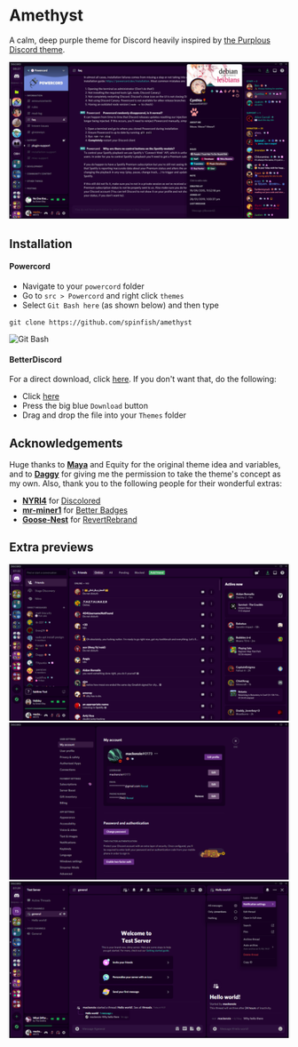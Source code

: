 # Amethyst
A calm, deep purple theme for Discord heavily inspired by [the Purplous Discord theme](https://github.com/XuaTheGrate/Purplous 'Thanks, Maya and Equity!').

![Main Preview](https://github.com/spinfish/images/blob/master/amethyst/preview_1.png)

## Installation
#### Powercord
- Navigate to your `powercord` folder
- Go to `src > Powercord` and right click `themes`
- Select `Git Bash here` (as shown below) and then type

```shell
git clone https://github.com/spinfish/amethyst
```

![Git Bash](https://media.discordapp.net/attachments/678012423067926539/835658793253470308/git_bash_here.png)

#### BetterDiscord
For a direct download, click [here](https://betterdiscord.app/Download?id=422). If you don't want that, do the following:

- Click [here](https://betterdiscord.app/theme/Amethyst)
- Press the big blue `Download` button
- Drag and drop the file into your `Themes` folder

## Acknowledgements
Huge thanks to **[Maya](https://github.com/XuaTheGrate)** and Equity for the original theme idea and variables, and to **[Daggy](https://github.com/Daggy1234)** for giving me the permission to take the theme's concept as my own. Also, thank you to the following people for their wonderful extras:

- **[NYRI4](https://github.com/NYRI4)** for [Discolored](https://github.com/NYRI4/Discolored)
- **[mr-miner1](https://github.com/mr-miner1)** for [Better Badges](https://github.com/mr-miner1/Better-Badges)
- **[Goose-Nest](https://github.com/Goose-Nest/)** for [RevertRebrand](https://github.com/Goose-Nest/GT-RevertRebrand)

## Extra previews

![Preview Two](https://github.com/spinfish/images/blob/master/amethyst/preview_2.png)
![Preview Three](https://github.com/spinfish/images/blob/master/amethyst/preview_3.png)
![Preview Four](https://github.com/spinfish/images/blob/master/amethyst/preview_4.png)